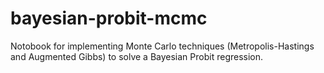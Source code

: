 # bayesian-probit-mcmc
Notobook for implementing Monte Carlo techniques (Metropolis-Hastings and Augmented Gibbs) to solve a Bayesian Probit regression.
